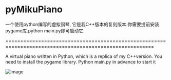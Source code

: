 # pyMikuPiano
一个使用python编写的虚拟钢琴, 它是我C++版本的复刻版本.你需要提前安装pygame库.python main.py即可启动它.

========================================================================================================

A virtual piano written in Python, which is a replica of my C++version. You need to install the pygame library. Python main.py in advance to start it

![image](https://github.com/yuanluo2/pyMikuPiano/assets/49439486/a3b49b3d-ea2d-4245-868e-79c3c58b15e1)
